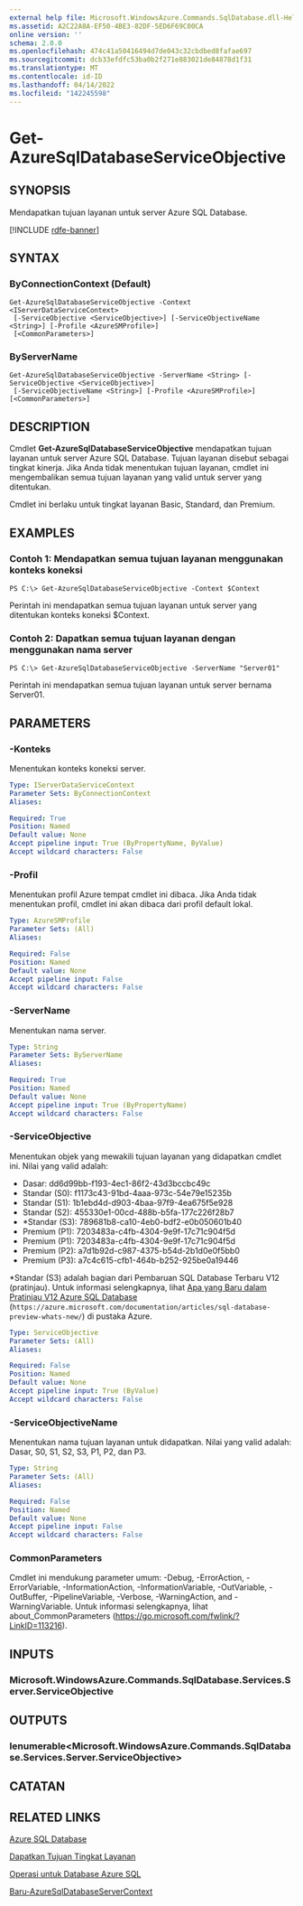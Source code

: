 ```yaml
---
external help file: Microsoft.WindowsAzure.Commands.SqlDatabase.dll-Help.xml
ms.assetid: A2C22A8A-EF50-4BE3-82DF-5ED6F69C00CA
online version: ''
schema: 2.0.0
ms.openlocfilehash: 474c41a50416494d7de043c32cbdbed8fafae697
ms.sourcegitcommit: dcb33efdfc53ba0b2f271e883021de84878d1f31
ms.translationtype: MT
ms.contentlocale: id-ID
ms.lasthandoff: 04/14/2022
ms.locfileid: "142245598"
---
```

# Get-AzureSqlDatabaseServiceObjective

## SYNOPSIS
Mendapatkan tujuan layanan untuk server Azure SQL Database.

[!INCLUDE [rdfe-banner](../../includes/rdfe-banner.md)]

## SYNTAX

### ByConnectionContext (Default)
```
Get-AzureSqlDatabaseServiceObjective -Context <IServerDataServiceContext>
 [-ServiceObjective <ServiceObjective>] [-ServiceObjectiveName <String>] [-Profile <AzureSMProfile>]
 [<CommonParameters>]
```

### ByServerName
```
Get-AzureSqlDatabaseServiceObjective -ServerName <String> [-ServiceObjective <ServiceObjective>]
 [-ServiceObjectiveName <String>] [-Profile <AzureSMProfile>] [<CommonParameters>]
```

## DESCRIPTION
Cmdlet **Get-AzureSqlDatabaseServiceObjective** mendapatkan tujuan layanan untuk server Azure SQL Database.
Tujuan layanan disebut sebagai tingkat kinerja.
Jika Anda tidak menentukan tujuan layanan, cmdlet ini mengembalikan semua tujuan layanan yang valid untuk server yang ditentukan.

Cmdlet ini berlaku untuk tingkat layanan Basic, Standard, dan Premium.

## EXAMPLES

### Contoh 1: Mendapatkan semua tujuan layanan menggunakan konteks koneksi
```
PS C:\> Get-AzureSqlDatabaseServiceObjective -Context $Context
```

Perintah ini mendapatkan semua tujuan layanan untuk server yang ditentukan konteks koneksi $Context.

### Contoh 2: Dapatkan semua tujuan layanan dengan menggunakan nama server
```
PS C:\> Get-AzureSqlDatabaseServiceObjective -ServerName "Server01"
```

Perintah ini mendapatkan semua tujuan layanan untuk server bernama Server01.

## PARAMETERS

### -Konteks
Menentukan konteks koneksi server.

```yaml
Type: IServerDataServiceContext
Parameter Sets: ByConnectionContext
Aliases: 

Required: True
Position: Named
Default value: None
Accept pipeline input: True (ByPropertyName, ByValue)
Accept wildcard characters: False
```

### -Profil
Menentukan profil Azure tempat cmdlet ini dibaca.
Jika Anda tidak menentukan profil, cmdlet ini akan dibaca dari profil default lokal.

```yaml
Type: AzureSMProfile
Parameter Sets: (All)
Aliases: 

Required: False
Position: Named
Default value: None
Accept pipeline input: False
Accept wildcard characters: False
```

### -ServerName
Menentukan nama server.

```yaml
Type: String
Parameter Sets: ByServerName
Aliases: 

Required: True
Position: Named
Default value: None
Accept pipeline input: True (ByPropertyName)
Accept wildcard characters: False
```

### -ServiceObjective
Menentukan objek yang mewakili tujuan layanan yang didapatkan cmdlet ini.
Nilai yang valid adalah: 

- Dasar: dd6d99bb-f193-4ec1-86f2-43d3bccbc49c
- Standar (S0): f1173c43-91bd-4aaa-973c-54e79e15235b
- Standar (S1): 1b1ebd4d-d903-4baa-97f9-4ea675f5e928
- Standar (S2): 455330e1-00cd-488b-b5fa-177c226f28b7
- *Standar (S3): 789681b8-ca10-4eb0-bdf2-e0b050601b40
- Premium (P1): 7203483a-c4fb-4304-9e9f-17c71c904f5d
- Premium (P1): 7203483a-c4fb-4304-9e9f-17c71c904f5d
- Premium (P2): a7d1b92d-c987-4375-b54d-2b1d0e0f5bb0
- Premium (P3): a7c4c615-cfb1-464b-b252-925be0a19446

*Standar (S3) adalah bagian dari Pembaruan SQL Database Terbaru V12 (pratinjau).
Untuk informasi selengkapnya, lihat [Apa yang Baru dalam Pratinjau V12 Azure SQL Database](https://azure.microsoft.com/documentation/articles/sql-database-preview-whats-new/) (`https://azure.microsoft.com/documentation/articles/sql-database-preview-whats-new/`) di pustaka Azure.

```yaml
Type: ServiceObjective
Parameter Sets: (All)
Aliases: 

Required: False
Position: Named
Default value: None
Accept pipeline input: True (ByValue)
Accept wildcard characters: False
```

### -ServiceObjectiveName
Menentukan nama tujuan layanan untuk didapatkan.
Nilai yang valid adalah: Dasar, S0, S1, S2, S3, P1, P2, dan P3.

```yaml
Type: String
Parameter Sets: (All)
Aliases: 

Required: False
Position: Named
Default value: None
Accept pipeline input: False
Accept wildcard characters: False
```

### CommonParameters
Cmdlet ini mendukung parameter umum: -Debug, -ErrorAction, -ErrorVariable, -InformationAction, -InformationVariable, -OutVariable, -OutBuffer, -PipelineVariable, -Verbose, -WarningAction, and -WarningVariable. Untuk informasi selengkapnya, lihat about_CommonParameters (https://go.microsoft.com/fwlink/?LinkID=113216).

## INPUTS

### Microsoft.WindowsAzure.Commands.SqlDatabase.Services.Server.ServiceObjective

## OUTPUTS

### Ienumerable\<Microsoft.WindowsAzure.Commands.SqlDatabase.Services.Server.ServiceObjective\>

## CATATAN

## RELATED LINKS

[Azure SQL Database](https://msdn.microsoft.com/library/ee336279.aspx)

[Dapatkan Tujuan Tingkat Layanan](https://msdn.microsoft.com/en-us/library/azure/dn505709.aspx)

[Operasi untuk Database Azure SQL](https://msdn.microsoft.com/en-us/library/azure/dn505719.aspx)

[Baru-AzureSqlDatabaseServerContext](./New-AzureSqlDatabaseServerContext.md)


